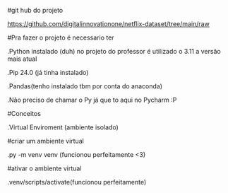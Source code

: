 #git hub do projeto

https://github.com/digitalinnovationone/netflix-dataset/tree/main/raw

#Pra fazer o projeto é necessario ter

.Python instalado (duh) no projeto do professor é utilizado o 3.11 a versão mais atual

.Pip 24.0 (já tinha instalado)

.Pandas(tenho instalado tbm por conta do anaconda)

.Não preciso de chamar o Py já que to aqui no Pycharm :P

#Conceitos

.Virtual Enviroment (ambiente isolado)

#criar um ambiente virtual

.py -m venv venv (funcionou perfeitamente <3)

#ativar o ambiente virtual

.venv/scripts/activate(funcionou perfeitamente)